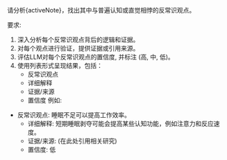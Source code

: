 请分析{activeNote}，找出其中与普遍认知或直觉相悖的反常识观点。

要求:
1. 深入分析每个反常识观点背后的逻辑和证据。
2. 对每个观点进行验证，提供证据或引用来源。
3. 评估LLM对每个反常识观点的置信度, 并标注 (高, 中, 低)。
4. 使用列表形式呈现结果，包括：
    - 反常识观点
    - 详细解释
    - 证据/来源
    - 置信度
例如:
- 反常识观点: 睡眠不足可以提高工作效率。
  - 详细解释: 短期睡眠剥夺可能会提高某些认知功能，例如注意力和反应速度。
  - 证据/来源: (在此处引用相关研究)
  - 置信度: 低
